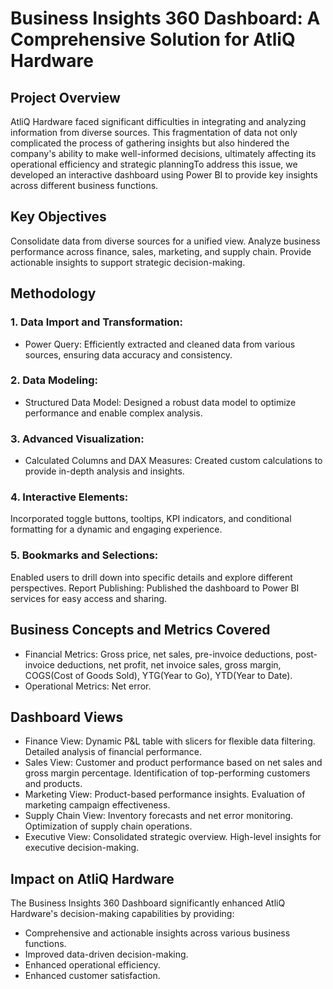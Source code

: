 # Business Insights 360 Dashboard: A Comprehensive Solution for AtliQ Hardware
## Project Overview
AtliQ Hardware faced significant difficulties in integrating and analyzing information from diverse sources. This fragmentation of data not only complicated the process of gathering insights but also hindered the company's ability to make well-informed decisions, ultimately affecting its operational efficiency and strategic planningTo address this issue, we developed an interactive dashboard using Power BI to provide key insights across different business functions.

## Key Objectives
Consolidate data from diverse sources for a unified view.
Analyze business performance across finance, sales, marketing, and supply chain.
Provide actionable insights to support strategic decision-making.
## Methodology
### 1. Data Import and Transformation:
- Power Query: 
Efficiently extracted and cleaned data from various sources, ensuring data accuracy and consistency.
### 2. Data Modeling:
- Structured Data Model: Designed a robust data model to optimize performance and enable complex analysis.
### 3. Advanced Visualization:
- Calculated Columns and DAX Measures: Created custom calculations to provide in-depth analysis and insights.
### 4. Interactive Elements: 
Incorporated toggle buttons, tooltips, KPI indicators, and conditional formatting for a dynamic and engaging experience.
### 5. Bookmarks and Selections: 
Enabled users to drill down into specific details and explore different perspectives.
Report Publishing: Published the dashboard to Power BI services for easy access and sharing.
## Business Concepts and Metrics Covered
- Financial Metrics: Gross price, net sales, pre-invoice deductions, post-invoice deductions, net profit, net invoice sales, gross margin, COGS(Cost of Goods Sold), YTG(Year to Go), YTD(Year to Date).
- Operational Metrics: Net error.
## Dashboard Views
<ul class="dashboard-views">
  <li class="finance-view">Finance View: Dynamic P&L table with slicers for flexible data filtering. Detailed analysis of financial performance.</li>
  <li class="sales-view">Sales View: Customer and product performance based on net sales and gross margin percentage. Identification of top-performing customers and products.</li>
  <li class="marketing-view">Marketing View: Product-based performance insights. Evaluation of marketing campaign effectiveness.</li>
  <li class="supply-chain-view">Supply Chain View: Inventory forecasts and net error monitoring. Optimization of supply chain operations.</li>
  <li class="executive-view">Executive View: Consolidated strategic overview. High-level insights for executive decision-making.</li>
</ul>

## Impact on AtliQ Hardware
The Business Insights 360 Dashboard significantly enhanced AtliQ Hardware's decision-making capabilities by providing:

- Comprehensive and actionable insights across various business functions.
- Improved data-driven decision-making.
- Enhanced operational efficiency.
- Enhanced customer satisfaction.























